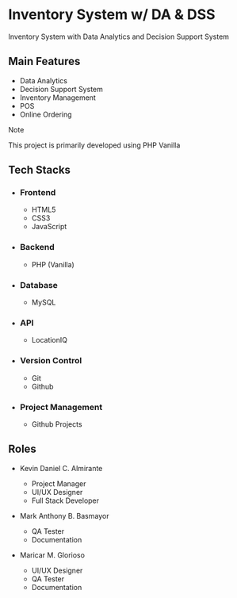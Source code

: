# Inventory System w/ DA & DSS
Inventory System with Data Analytics and Decision Support System

## Main Features
- Data Analytics
- Decision Support System
- Inventory Management
- POS
- Online Ordering
  
>[!NOTE]
> This project is primarily developed using PHP Vanilla

## Tech Stacks

- ### Frontend
   - HTML5
   - CSS3
   - JavaScript

 - ### Backend
   - PHP (Vanilla)
  
- ### Database
  - MySQL
 
- ### API
  - LocationIQ

- ### Version Control
  - Git
  - Github

- ### Project Management
  - Github Projects
 
 

## Roles
- Kevin Daniel C. Almirante
  - Project Manager
  - UI/UX Designer
  - Full Stack Developer

- Mark Anthony B. Basmayor
    - QA Tester
    - Documentation
      
- Maricar M. Glorioso
  - UI/UX Designer
  - QA Tester
  - Documentation

 
